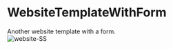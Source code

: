 # WebsiteTemplateWithForm
Another website template with a form.
<br />
<img src="https://i.ibb.co/tBJGLLJ/website-SS.jpg" alt="website-SS" border="0">
